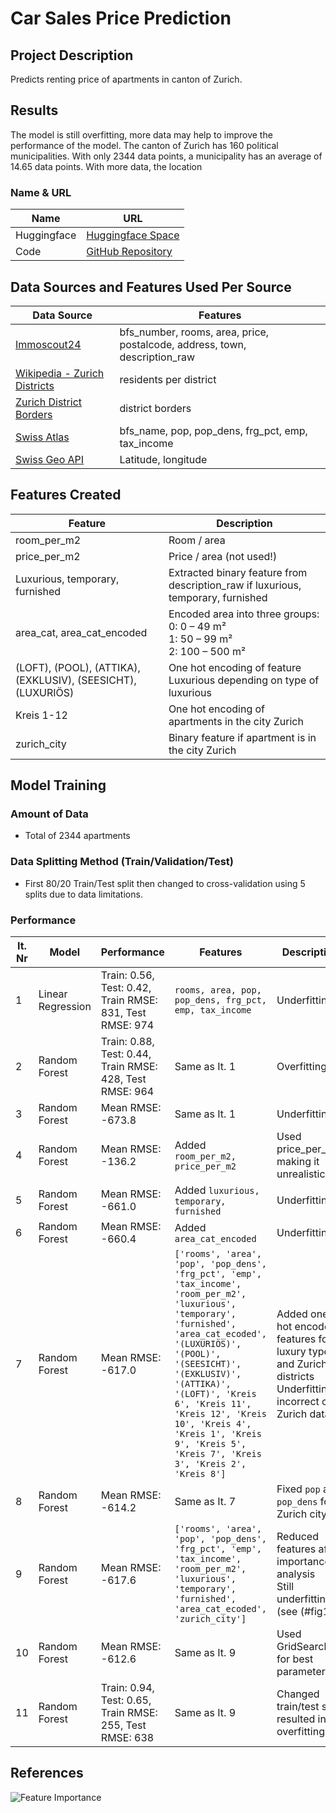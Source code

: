# Car Sales Price Prediction

## Project Description
Predicts renting price of apartments in canton of Zurich. 

## Results
The model is still overfitting, more data may help to improve the performance of the model. The canton of Zurich has 160 political municipalities. With only 2344 data points, a municipality has an average of 14.65 data points. With more data, the location 

### Name & URL
| Name          | URL |
|--------------|----|
| Huggingface  | [Huggingface Space](https://huggingface.co/spaces/kuhs/apartment) |
| Code         | [GitHub Repository](https://github.com/bkuehnis/ai-application-apartment-prediction/tree/main) |

## Data Sources and Features Used Per Source
| Data Source | Features |
|-------------|----------|
| [Immoscout24](https://www.immoscout24.ch/) | bfs_number, rooms, area, price, postalcode, address, town, description_raw |
| [Wikipedia - Zurich Districts](https://de.wikipedia.org/wiki/Stadtteile_der_Stadt_Z%C3%BCrich) | residents per district |
| [Zurich District Borders](https://www.stadt-zuerich.ch/geodaten/download/Statistische_Quartiere) | district borders |
| [Swiss Atlas](https://www.atlas.bfs.admin.ch/maps/13/de/18055_75_3501_70/27876.html) | bfs_name, pop, pop_dens, frg_pct, emp, tax_income |
| [Swiss Geo API](https://api3.geo.admin.ch/services/sdiservices.html) | Latitude, longitude |

## Features Created
| Feature | Description |
|---------|-------------|
| room_per_m2 | Room / area |
| price_per_m2 | Price / area (not used!) |
| Luxurious, temporary, furnished | Extracted binary feature from description_raw if luxurious, temporary, furnished |
| area_cat, area_cat_encoded | Encoded area into three groups:<br>0: 0 – 49 m²<br>1: 50 – 99 m²<br>2: 100 – 500 m² |
| (LOFT), (POOL), (ATTIKA), (EXKLUSIV), (SEESICHT), (LUXURIÖS) | One hot encoding of feature Luxurious depending on type of luxurious |
| Kreis 1-12 | One hot encoding of apartments in the city Zurich |
| zurich_city | Binary feature if apartment is in the city Zurich |

## Model Training
### Amount of Data
- Total of 2344 apartments

### Data Splitting Method (Train/Validation/Test)
- First 80/20 Train/Test split then changed to cross-validation using 5 splits due to data limitations.

### Performance

| It. Nr | Model | Performance | Features | Description |
|--------|--------|-------------|------------|---------------|
| 1 | Linear Regression | Train: 0.56, Test: 0.42, <br>Train RMSE: 831, Test RMSE: 974 | `rooms, area, pop, pop_dens, frg_pct, emp, tax_income` | Underfitting |
| 2 | Random Forest | Train: 0.88, Test: 0.44, <br>Train RMSE: 428, Test RMSE: 964 | Same as It. 1 | Overfitting |
| 3 | Random Forest | Mean RMSE: -673.8 | Same as It. 1 | Underfitting |
| 4 | Random Forest | Mean RMSE: -136.2 | Added `room_per_m2, price_per_m2` | Used price_per_m2, making it unrealistic |
| 5 | Random Forest | Mean RMSE: -661.0 | Added `luxurious, temporary, furnished` | Underfitting |
| 6 | Random Forest | Mean RMSE: -660.4 | Added `area_cat_encoded` | Underfitting |
| 7 | Random Forest | Mean RMSE: -617.0 | `['rooms', 'area', 'pop', 'pop_dens', 'frg_pct', 'emp', 'tax_income', 'room_per_m2', 'luxurious', 'temporary', 'furnished', 'area_cat_ecoded', '(LUXURIÖS)',  '(POOL)', '(SEESICHT)',  '(EXKLUSIV)', '(ATTIKA)', '(LOFT)', 'Kreis 6', 'Kreis 11', 'Kreis 12', 'Kreis 10', 'Kreis 4', 'Kreis 1', 'Kreis 9', 'Kreis 5', 'Kreis 7', 'Kreis 3', 'Kreis 2', 'Kreis 8']` | Added one-hot encoded features for luxury types and Zurich districts <br> Underfitting, incorrect city Zurich data |
| 8 | Random Forest | Mean RMSE: -614.2 | Same as It. 7 | Fixed `pop` and `pop_dens` for Zurich city |
| 9 | Random Forest | Mean RMSE: -617.6 | `['rooms', 'area', 'pop', 'pop_dens', 'frg_pct', 'emp', 'tax_income', 'room_per_m2', 'luxurious', 'temporary', 'furnished', 'area_cat_ecoded', 'zurich_city']` | Reduced features after importance analysis <br> Still underfitting (see (#fig1)
| 10 | Random Forest | Mean RMSE: -612.6 | Same as It. 9 | Used GridSearch for best parameters |
| 11 | Random Forest | Train: 0.94, Test: 0.65, Train RMSE: 255, Test RMSE: 638 | Same as It. 9 | Changed train/test split, resulted in overfitting |

## References
![Feature Importance](doc/feature_importance.png "Feature Importance")<span id="fig1"></span>